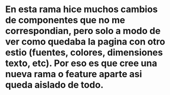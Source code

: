 # En esta rama hice muchos cambios de componentes que no me correspondian, pero solo a modo de ver como quedaba la pagina con otro estio (fuentes, colores, dimensiones texto, etc). Por eso es que cree una nueva rama o feature aparte asi queda aislado de todo.
